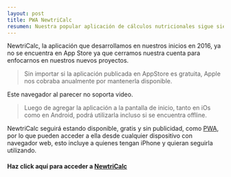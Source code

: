 ```yaml
---
layout: post
title: PWA NewtriCalc 
resumen: Nuestra popular aplicación de cálculos nutricionales sigue siendo gratuita. Puede acceder a ella desde el navegador de cualquier dispositivo e instalarla.
---
```


NewtriCalc, la aplicación que desarrollamos en nuestros inicios en 2016, ya no se encuentra en App Store ya que cerramos nuestra cuenta para enfocarnos en nuestros nuevos proyectos. 

> Sin importar si la aplicación publicada en AppStore es gratuita, Apple nos cobraba anualmente por mantenerla disponible.

<amp-video controls autoplay loop
  width="640"
  height="360"
  layout="responsive"
  poster="{{site.baseurl}}/assets/images/iphone.jpg">
  <source src="{{site.baseurl}}/assets/images/iphone.mp4" type="video/mp4" />
  <div fallback>
    <p>Este navegador al parecer no soporta video.</p>
  </div>
</amp-video>

> Luego de agregar la aplicación a la pantalla de inicio, tanto en iOs como en Android, podrá utilizarla incluso si se encuentra offline.

NewtriCalc seguirá estando disponible, gratis y sin publicidad, como [PWA](https://developers.google.com/web/progressive-web-apps/), por lo que pueden acceder a ella desde cualquier dispositivo con navegador web, esto incluye a quienes tengan iPhone y quieran seguirla utilizando.

#### Haz click aquí para acceder a [NewtriCalc](https://newtricalc.firebaseapp.com)

